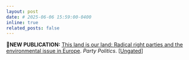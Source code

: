 ```yaml
---
layout: post
date: # 2025-06-06 15:59:00-0400
inline: true
related_posts: false
---
```


🔵**NEW PUBLICATION:** <a href="https://doi.org/10.1177/13540688251347882">This land is our land: Radical right parties and the environmental issue in Europe</a>. *Party Politics*. [<a href="https://www.researchgate.net/publication/392469332_This_Land_is_Our_Land_Radical_Right_Parties_and_the_Environmental_Issue_in_Europe">Ungated</a>]




